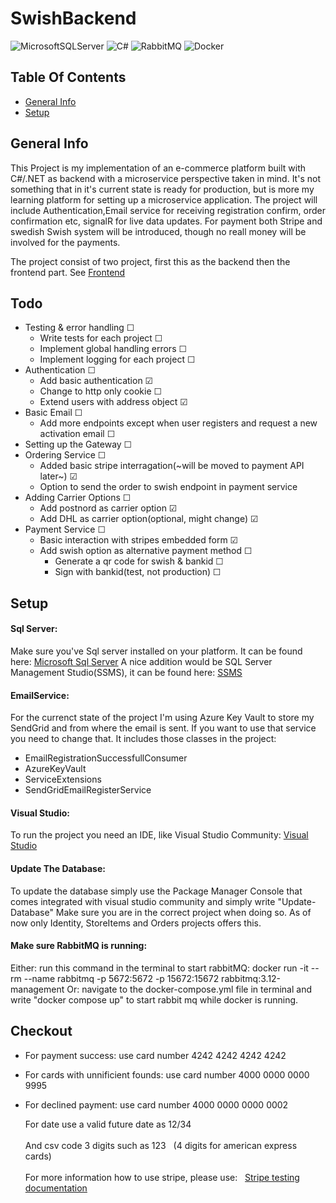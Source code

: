 # SwishBackend

![MicrosoftSQLServer](https://img.shields.io/badge/Microsoft%20SQL%20Sever-CC2927?style=for-the-badge&logo=microsoft%20sql%20server&logoColor=white)
![C#](https://img.shields.io/badge/c%23-%23239120.svg?style=for-the-badge&logo=c-sharp&logoColor=white)
![RabbitMQ](https://img.shields.io/badge/Rabbitmq-FF6600?style=for-the-badge&logo=rabbitmq&logoColor=white)
![Docker](https://img.shields.io/badge/docker-%230db7ed.svg?style=for-the-badge&logo=docker&logoColor=white)
 
## Table Of Contents
* [General Info](#general-info)
* [Setup](#setup)


## General Info
This Project is my implementation of an e-commerce platform built with C#/.NET as backend with a microservice perspective taken in mind. 
It's not something that in it's current state is ready for production, but is more my learning platform for setting up a microservice application.
The project will include Authentication,Email service for receiving registration confirm, order confirmation etc, signalR for live data updates.
For payment both Stripe and swedish Swish system will be introduced, though no reall money will be involved for the payments.

The project consist of two project, first this as the backend then the frontend part. See [Frontend](https://github.com/patrik033/SwishFront)

## Todo


 - Testing & error handling  &#x2610;
   - Write tests for each project &#x2610;
   - Implement global handling errors &#x2610;
   - Implement logging for each project &#x2610;
 - Authentication &#x2610;
   - Add basic authentication &#x2611;
   - Change to http only cookie &#x2610;
   - Extend users with address object &#x2611;
 - Basic Email &#x2610;
   - Add more endpoints except when user registers and request a new activation email &#x2610;
 - Setting up the Gateway &#x2610;
 - Ordering Service &#x2610;
   - Added basic stripe interragation(~will be moved to payment API later~) &#x2611;
   - Option to send the order to swish endpoint in payment service  
 - Adding Carrier Options &#x2610;
   - Add postnord as carrier option &#x2611;
   - Add DHL as carrier option(optional, might change)  &#x2611;
 - Payment Service &#x2610;
   - Basic interaction with stripes embedded form &#x2611;
   - Add swish option as alternative payment method  &#x2610;
     - Generate a qr code for swish & bankid &#x2610;
     - Sign with bankid(test, not production) &#x2610;



## Setup
#### Sql Server:

Make sure you've Sql server installed on your platform. It can be found here: [Microsoft Sql Server](https://www.microsoft.com/en-us/sql-server/sql-server-downloads)
A nice addition would be SQL Server Management Studio(SSMS), it can be found here: [SSMS](https://learn.microsoft.com/en-us/sql/ssms/download-sql-server-management-studio-ssms?view=sql-server-ver16)

#### EmailService:
For the currenct state of the project I'm using Azure Key Vault to store my SendGrid and from where the email is sent. If you want to use that service you need to change that. It includes those classes in the project: 

- EmailRegistrationSuccessfullConsumer
- AzureKeyVault
- ServiceExtensions
- SendGridEmailRegisterService


#### Visual Studio:

To run the project you need an IDE, like Visual Studio Community: [Visual Studio](https://visualstudio.microsoft.com/vs/community/)

#### Update The Database:

To update the database simply use the Package Manager Console that comes integrated with visual studio community and simply write "Update-Database"
Make sure you are in the correct project when doing so. As of now only Identity, StoreItems and Orders projects offers this.

#### Make sure RabbitMQ is running:
Either: run this command in the terminal to start rabbitMQ:  docker run -it --rm --name rabbitmq -p 5672:5672 -p 15672:15672 rabbitmq:3.12-management
Or: navigate to the docker-compose.yml file in terminal and write "docker compose up" to start rabbit mq while docker is running.

## Checkout

- For payment success: use card number 4242 4242 4242 4242
- For cards with unnificient founds: use card number 4000 0000 0000 9995
- For declined payment: use card number 4000 0000 0000 0002

  For date use a valid future date as 12/34<br></br>
  And csv code 3 digits such as 123 &nbsp; (4 digits for american express cards)
  <br/><br/>For more information how to use stripe, please use:  &nbsp; [Stripe testing documentation](https://stripe.com/docs/testing?numbers-or-method-or-token=card-numbers#use-test-cards)
